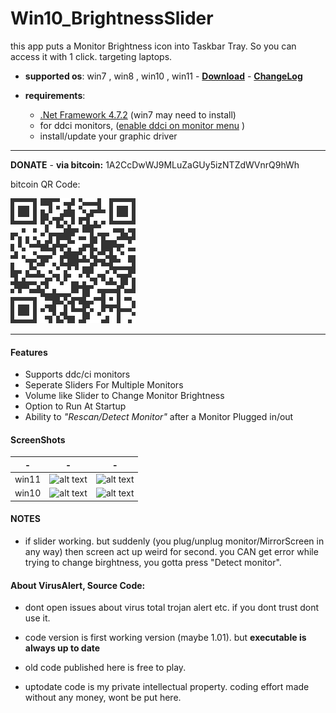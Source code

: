 

# Win10_BrightnessSlider
this app puts a Monitor Brightness icon into Taskbar Tray. So you can access it with 1 click.
targeting laptops. 



* **supported os**:  win7 , win8 , win10 , win11  - [**Download**](https://github.com/blackholeearth/Win10_BrightnessSlider/releases)  -  [**ChangeLog**](https://github.com/blackholeearth/Win10_BrightnessSlider/releases)  
 
* **requirements**: 
  * [.Net Framework 4.7.2](https://dotnet.microsoft.com/en-us/download/dotnet-framework/thank-you/net472-offline-installer) (win7 may need to install)
  * for ddci monitors, ([enable ddci on monitor menu](https://github.com/blackholeearth/Win10_BrightnessSlider/blob/master/enable%20ddc-ci.jpg?raw=true)
)
  * install/update your graphic driver 


-------------------
**DONATE** -  **via bitcoin:** 1A2CcDwWJ9MLuZaGUy5izNTZdWVnrQ9hWh

   bitcoin QR Code: 

   ![alt text](https://github.com/blackholeearth/Win10_BrightnessSlider/blob/master/send_bitcoinQR.png?raw=true)

--------------------



#### Features

* Supports ddc/ci monitors 
* Seperate Sliders For Multiple Monitors
* Volume like Slider to Change Monitor Brightness
* Option to Run At Startup
* Ability to *"Rescan/Detect Monitor"* after a Monitor Plugged in/out

#### ScreenShots

|**-**|**-**|**-**|
|:---:|:---:|:---:|
| win11 | ![alt text](https://github.com/blackholeearth/Win10_BrightnessSlider/blob/master/ss2_win11.png?raw=true) |  ![alt text](https://github.com/blackholeearth/Win10_BrightnessSlider/blob/master/ss2_win11_li.png?raw=true)  |
| win10 | ![alt text](https://github.com/blackholeearth/Win10_BrightnessSlider/blob/master/ss1b.png?raw=true)| ![alt text](https://github.com/blackholeearth/Win10_BrightnessSlider/blob/master/ss2.jpg?raw=true) |


#### NOTES   
* if slider working. but suddenly (you plug/unplug monitor/MirrorScreen in any way) then screen act up weird for second.
 you CAN get error while trying to change birghtness, you gotta press "Detect monitor".  

#### **About VirusAlert, Source Code**: 
   * dont open issues about virus total trojan alert etc. if you dont trust dont use it.   

   * code version is  first working version (maybe 1.01). but **executable is always up to date**
   * old code published here is free to play.
   * uptodate code is my private intellectual property. coding effort made without any money, wont be put here.





